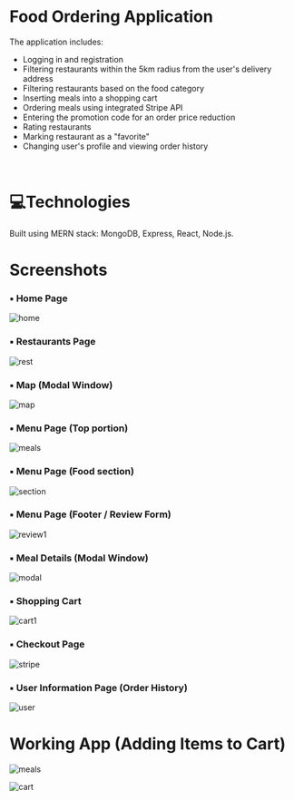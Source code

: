 # Food Ordering Application
The application includes: 
  - Logging in and registration 
  - Filtering restaurants within the 5km radius from the user's delivery address
  - Filtering restaurants based on the food category
  - Inserting meals into a shopping cart
  - Ordering meals using integrated Stripe API
  - Entering the promotion code for an order price reduction
  - Rating restaurants
  - Marking restaurant as a "favorite"
  - Changing user's profile and viewing order history 
<br>

# 💻Technologies
Built using MERN stack: MongoDB, Express, React, Node.js.

# Screenshots

### ▪ Home Page
![home](https://user-images.githubusercontent.com/91408364/134937893-c8c6de03-4aec-4361-9333-94a8cb3c40f6.png)

### ▪ Restaurants Page
![rest](https://user-images.githubusercontent.com/91408364/134945760-cc462e76-42d0-4973-92e6-76501128a664.png)

### ▪ Map (Modal Window)
![map](https://user-images.githubusercontent.com/91408364/135073739-8450a629-58cb-4cc6-b41d-943cc2f5addb.png)

### ▪ Menu Page (Top portion)
![meals](https://user-images.githubusercontent.com/91408364/134946634-05052cb1-a6fc-4c90-a608-5a8f973ffb2c.png)

### ▪ Menu Page (Food section)
![section](https://user-images.githubusercontent.com/91408364/134951874-cc3f6882-36fb-4861-a4dc-f68ec55194e1.png)

### ▪ Menu Page (Footer / Review Form)
![review1](https://user-images.githubusercontent.com/91408364/135068363-805e8e0a-6777-4435-9b7a-a9b466811e15.png)

### ▪ Meal Details (Modal Window)
![modal](https://user-images.githubusercontent.com/91408364/135072976-a239638f-0648-4907-852a-d38670d0bc70.png)

### ▪ Shopping Cart 
![cart1](https://user-images.githubusercontent.com/91408364/135070138-098c5f8a-65e3-48a9-9792-b46c955e192b.png)

### ▪ Checkout Page
![stripe](https://user-images.githubusercontent.com/91408364/135071754-fe6447f8-3bd5-4834-aa0e-78a0efda6dcd.png)

### ▪ User Information Page (Order History)
![user](https://user-images.githubusercontent.com/91408364/135074673-f0b8539c-69de-4737-baeb-a026dd8a5454.png)

# Working App (Adding Items to Cart)
![meals](https://user-images.githubusercontent.com/91408364/135084055-fd87b794-aed6-4d65-b236-04e46ae5e1f0.gif)

![cart](https://user-images.githubusercontent.com/91408364/135095589-f8516caf-7239-48a1-8ae3-9796058a293d.gif)



 
